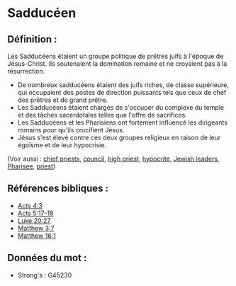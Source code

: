 # Sadducéen

## Définition :

Les Sadducéens étaient un groupe politique de prêtres juifs à l'époque de Jésus-Christ. Ils soutenaient la domination romaine et ne croyaient pas à la résurrection.

* De nombreux sadducéens étaient des juifs riches, de classe supérieure, qui occupaient des postes de direction puissants tels que ceux de chef des prêtres et de grand prêtre.
* Les Sadducéens étaient chargés de s'occuper du complexe du temple et des tâches sacerdotales telles que l'offre de sacrifices.
* Les Sadducéens et les Pharisiens ont fortement influencé les dirigeants romains pour qu'ils crucifient Jésus.
* Jésus s'est élevé contre ces deux groupes religieux en raison de leur égoïsme et de leur hypocrisie.

(Voir aussi : [chief priests](../kt/highpriest.md), [council](../other/council.md), [high priest](../kt/highpriest.md), [hypocrite](../kt/hypocrite.md), [Jewish leaders](../other/jewishleaders.md), [Pharisee](../kt/pharisee.md), [priest](../kt/priest.md))

## Références bibliques :

* [Acts 4:3](rc://en/tn/help/act/04/03)
* [Acts 5:17-18](rc://en/tn/help/act/05/17)
* [Luke 20:27](rc://en/tn/help/luk/20/27)
* [Matthew 3:7](rc://en/tn/help/mat/03/07)
* [Matthew 16:1](rc://en/tn/help/mat/16/01)

## Données du mot :

* Strong's : G45230
